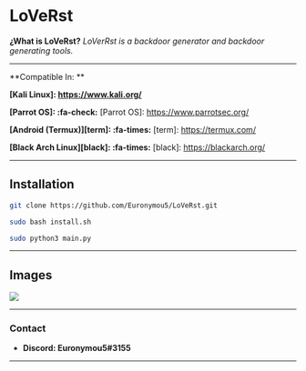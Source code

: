 # LoVeRst
**¿What is LoVeRst?** *LoVerRst is a backdoor generator and backdoor generating tools.*


----

**Compatible In: **

**[Kali Linux]: https://www.kali.org/**

**[Parrot OS]: :fa-check:**
[Parrot OS]: https://www.parrotsec.org/  

**[Android (Termux)][term]: :fa-times:**
[term]: https://termux.com/

**[Black Arch Linux][black]: :fa-times:**
[black]: https://blackarch.org/

---
## Installation

```bash
git clone https://github.com/Euronymou5/LoVeRst.git
```
```bash
sudo bash install.sh
```
```bash
sudo python3 main.py
```
----

## Images

![](https://media.discordapp.net/attachments/995599976463859713/1028492211966451752/unknown.png?width=429&height=308)

---

### Contact

- **Discord: Euronymou5#3155**

---
